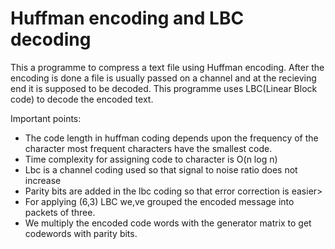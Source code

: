 # Huffman encoding and LBC decoding
 
 This a programme to compress a text file using Huffman encoding.
 After the encoding is done a file is usually passed on a channel and at the recieving end it is supposed to be decoded.
 This programme uses LBC(Linear Block code) to decode the encoded text.
 
 Important points:
* The code length in huffman coding depends upon the frequency of the character most frequent characters have the smallest code.
* Time complexity for assigning code to character is O(n log n)
* Lbc is a channel coding used so that signal to noise ratio does not increase
* Parity bits are added in the lbc coding so that error correction is easier>
* For applying (6,3) LBC we,ve grouped the encoded message into packets of three.
* We multiply the encoded code words with the generator matrix to get codewords with parity bits. 
 
